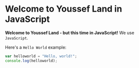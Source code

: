 # Welcome to Youssef Land in JavaScript

__Welcome to Youssef Land - but this time in JavaScript!__ We use `JavaScript`.

Here's a `Hello World` example:

```javascript
var helloworld = "Hello, world!";
console.log(helloworld);
```
